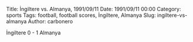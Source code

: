 Title: İngiltere vs. Almanya, 1991/09/11
Date: 1991/09/11 00:00
Category: sports
Tags: football, football scores, İngiltere, Almanya
Slug: ingiltere-vs-almanya
Author: carbonero


İngiltere 0 - 1 Almanya
